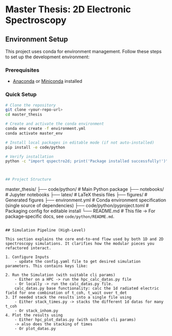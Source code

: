 # Master Thesis: 2D Electronic Spectroscopy

## Environment Setup

This project uses conda for environment management. Follow these steps to set up the development environment:

### Prerequisites
- [Anaconda](https://www.anaconda.com/products/distribution) or [Miniconda](https://docs.conda.io/en/latest/miniconda.html) installed

### Quick Setup
```bash
# Clone the repository
git clone <your-repo-url>
cd master_thesis

# Create and activate the conda environment
conda env create -f environment.yml
conda activate master_env

# Install local packages in editable mode (if not auto-installed)
pip install -e code/python

# Verify installation
python -c "import qspectro2d; print('Package installed successfully!')"



## Project Structure

```
master_thesis/
├── code/python/         # Main Python package
├── notebooks/           # Jupyter notebooks
├── latex/               # LaTeX thesis files
├── figures/             # Generated figures
├── environment.yml      # Conda environment specification (single source of dependencies)
├── code/python/pyproject.toml  # Packaging config for editable install
└── README.md           # This file -> For package‑specific docs, see `code/python/README.md`.
```

## Simulation Pipeline (High-Level)

This section explains the core end‑to‑end flow used by both 1D and 2D spectroscopy simulations. It clarifies how the modular pieces you refactored interact.

1. Configure Inputs
    - update the config.yaml file to get desired simulation parameters. This contains keys like:

2. Run the Simulation (with suitable cli params)
    - Either on a HPC -> run the hpc_calc_datas.py file
    - Or locally -> run the calc_datas.py file.
    calc_datas.py base functionality: calc the 1d radiated electric field for one combination of t_coh, t_wait over t_det
3. If needed stack the results into a single file using 
    - Either stack_times.py -> stacks the different 1d datas for many t_coh 
    - Or stack_inhom.py
4. Plot the results using
    - Either hpc_plot_datas.py (with suitable cli params)
    -> also does the stacking of times
    - Or plot_datas.py